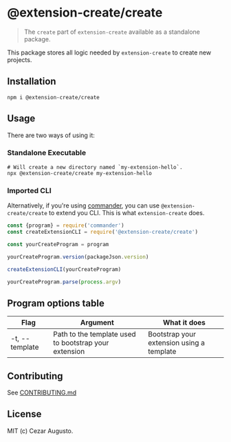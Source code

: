 # @extension-create/create

> The `create` part of `extension-create` available as a standalone package.

This package stores all logic needed by `extension-create` to create new projects.

## Installation

```
npm i @extension-create/create
```

## Usage

There are two ways of using it:

### Standalone Executable

```
# Will create a new directory named `my-extension-hello`.
npx @extension-create/create my-extension-hello
```

### Imported CLI

Alternatively, if you're using [commander](https://github.com/tj/commander.js), you can use `@extension-create/create` to extend you CLI. This is what `extension-create` does.

```js
const {program} = require('commander')
const createExtensionCLI = require('@extension-create/create')

const yourCreateProgram = program

yourCreateProgram.version(packageJson.version)

createExtensionCLI(yourCreateProgram)

yourCreateProgram.parse(process.argv)
```

## Program options table

| Flag           | Argument                                              | What it does                              |
| -------------- | ----------------------------------------------------- | ----------------------------------------- |
| -t, --template | Path to the template used to bootstrap your extension | Bootstrap your extension using a template |

## Contributing

See [CONTRIBUTING.md](CONTRIBUTING.md)

## License

MIT (c) Cezar Augusto.
